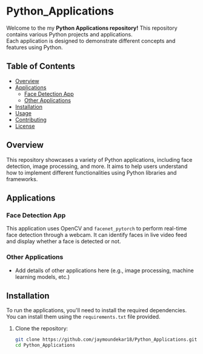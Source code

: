 # Python_Applications
Welcome to the my **Python Applications repository!** This repository contains various Python projects and applications.<br> Each application is designed to demonstrate different concepts and features using Python.

## Table of Contents

- [Overview](#overview)
- [Applications](#applications)
  - [Face Detection App](https://github.com/jaymoundekar18/Python_Applications/blob/main/Face%20Detection/README.md)
  - [Other Applications](#other-applications)
- [Installation](#installation)
- [Usage](#usage)
- [Contributing](#contributing)
- [License](#license)

## Overview

This repository showcases a variety of Python applications, including face detection, image processing, and more. It aims to help users understand how to implement different functionalities using Python libraries and frameworks.

## Applications

### Face Detection App
This application uses OpenCV and `facenet_pytorch` to perform real-time face detection through a webcam. It can identify faces in live video feed and display whether a face is detected or not.

### Other Applications
- Add details of other applications here (e.g., image processing, machine learning models, etc.)

## Installation

To run the applications, you'll need to install the required dependencies. You can install them using the `requirements.txt` file provided.

1. Clone the repository:

   ```bash
   git clone https://github.com/jaymoundekar18/Python_Applications.git
   cd Python_Applications
